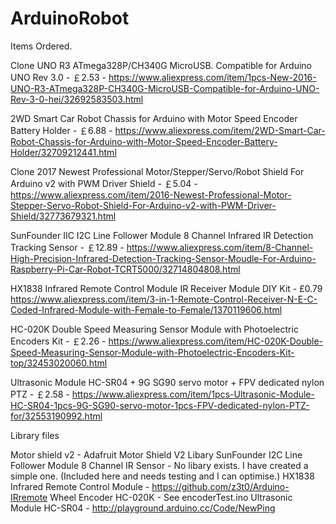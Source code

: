 # ArduinoRobot

Items Ordered.

Clone UNO R3 ATmega328P/CH340G MicroUSB. Compatible for Arduino UNO Rev 3.0 - ￡2.53 - https://www.aliexpress.com/item/1pcs-New-2016-UNO-R3-ATmega328P-CH340G-MicroUSB-Compatible-for-Arduino-UNO-Rev-3-0-hei/32692583503.html

2WD Smart Car Robot Chassis for Arduino with Motor Speed Encoder Battery Holder - ￡6.88 - https://www.aliexpress.com/item/2WD-Smart-Car-Robot-Chassis-for-Arduino-with-Motor-Speed-Encoder-Battery-Holder/32709212441.html

Clone 2017 Newest Professional Motor/Stepper/Servo/Robot Shield For Arduino v2 with PWM Driver Shield - ￡5.04 - https://www.aliexpress.com/item/2016-Newest-Professional-Motor-Stepper-Servo-Robot-Shield-For-Arduino-v2-with-PWM-Driver-Shield/32773679321.html

SunFounder IIC I2C Line Follower Module 8 Channel Infrared IR Detection Tracking Sensor - ￡12.89 - https://www.aliexpress.com/item/8-Channel-High-Precision-Infrared-Detection-Tracking-Sensor-Moudle-For-Arduino-Raspberry-Pi-Car-Robot-TCRT5000/32714804808.html

HX1838 Infrared Remote Control Module IR Receiver Module DIY Kit - £0.79 https://www.aliexpress.com/item/3-in-1-Remote-Control-Receiver-N-E-C-Coded-Infrared-Module-with-Female-to-Female/1370119606.html

HC-020K Double Speed Measuring Sensor Module with Photoelectric Encoders Kit - ￡2.26 - https://www.aliexpress.com/item/HC-020K-Double-Speed-Measuring-Sensor-Module-with-Photoelectric-Encoders-Kit-top/32453020060.html

Ultrasonic Module HC-SR04 + 9G SG90 servo motor +  FPV dedicated nylon PTZ - ￡2.58 - https://www.aliexpress.com/item/1pcs-Ultrasonic-Module-HC-SR04-1pcs-9G-SG90-servo-motor-1pcs-FPV-dedicated-nylon-PTZ-for/32553190992.html

Library files

Motor shield v2 - Adafruit Motor Shield V2 Libary
SunFounder I2C Line Follower Module 8 Channel IR Sensor - No libary exists. I have created a simple one. (Included here and needs testing and I can optimise.)
HX1838 Infrared Remote Control Module - https://github.com/z3t0/Arduino-IRremote
Wheel Encoder HC-020K - See encoderTest.ino
Ultrasonic Module HC-SR04 - http://playground.arduino.cc/Code/NewPing
